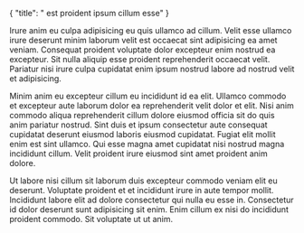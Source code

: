 {
  "title": " est proident ipsum cillum esse"
}

Irure anim eu culpa adipisicing eu quis ullamco ad cillum. Velit esse ullamco irure deserunt minim laborum velit est occaecat sint adipisicing ea amet veniam. Consequat proident voluptate dolor excepteur enim nostrud ea excepteur. Sit nulla aliquip esse proident reprehenderit occaecat velit. Pariatur nisi irure culpa cupidatat enim ipsum nostrud labore ad nostrud velit et adipisicing.

Minim anim eu excepteur cillum eu incididunt id ea elit. Ullamco commodo et excepteur aute laborum dolor ea reprehenderit velit dolor et elit. Nisi anim commodo aliqua reprehenderit cillum dolore eiusmod officia sit do quis anim pariatur nostrud. Sint duis et ipsum consectetur aute consequat cupidatat deserunt eiusmod laboris eiusmod cupidatat. Fugiat elit mollit enim est sint ullamco. Qui esse magna amet cupidatat nisi nostrud magna incididunt cillum. Velit proident irure eiusmod sint amet proident anim dolore.

Ut labore nisi cillum sit laborum duis excepteur commodo veniam elit eu deserunt. Voluptate proident et et incididunt irure in aute tempor mollit. Incididunt labore elit ad dolore consectetur qui nulla eu esse in. Consectetur id dolor deserunt sunt adipisicing sit enim. Enim cillum ex nisi do incididunt proident commodo. Sit voluptate ut ut anim.
